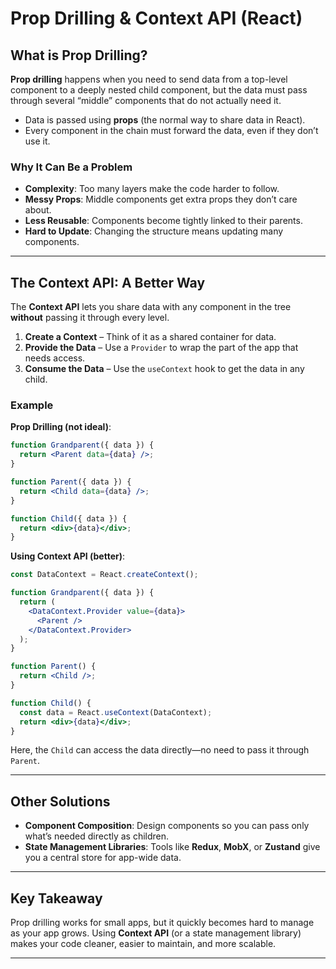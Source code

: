 # Prop Drilling & Context API (React)

## What is Prop Drilling?

**Prop drilling** happens when you need to send data from a top-level component to a deeply nested child component, but the data must pass through several “middle” components that do not actually need it.

* Data is passed using **props** (the normal way to share data in React).
* Every component in the chain must forward the data, even if they don’t use it.

### Why It Can Be a Problem

* **Complexity**: Too many layers make the code harder to follow.
* **Messy Props**: Middle components get extra props they don’t care about.
* **Less Reusable**: Components become tightly linked to their parents.
* **Hard to Update**: Changing the structure means updating many components.

---

## The Context API: A Better Way

The **Context API** lets you share data with any component in the tree **without** passing it through every level.

1. **Create a Context** – Think of it as a shared container for data.
2. **Provide the Data** – Use a `Provider` to wrap the part of the app that needs access.
3. **Consume the Data** – Use the `useContext` hook to get the data in any child.

### Example

**Prop Drilling (not ideal)**:

```jsx
function Grandparent({ data }) {
  return <Parent data={data} />;
}

function Parent({ data }) {
  return <Child data={data} />;
}

function Child({ data }) {
  return <div>{data}</div>;
}
```

**Using Context API (better)**:

```jsx
const DataContext = React.createContext();

function Grandparent({ data }) {
  return (
    <DataContext.Provider value={data}>
      <Parent />
    </DataContext.Provider>
  );
}

function Parent() {
  return <Child />;
}

function Child() {
  const data = React.useContext(DataContext);
  return <div>{data}</div>;
}
```

Here, the `Child` can access the data directly—no need to pass it through `Parent`.

---

## Other Solutions

* **Component Composition**: Design components so you can pass only what’s needed directly as children.
* **State Management Libraries**: Tools like **Redux**, **MobX**, or **Zustand** give you a central store for app-wide data.

---

## Key Takeaway

Prop drilling works for small apps, but it quickly becomes hard to manage as your app grows.
Using **Context API** (or a state management library) makes your code cleaner, easier to maintain, and more scalable.

---
